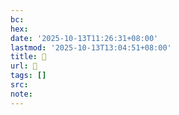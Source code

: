 ```yaml
---
bc:
hex:
date: '2025-10-13T11:26:31+08:00'
lastmod: '2025-10-13T13:04:51+08:00'
title: 󰑍
url: 󰑍
tags: []
src:
note:
---
```

